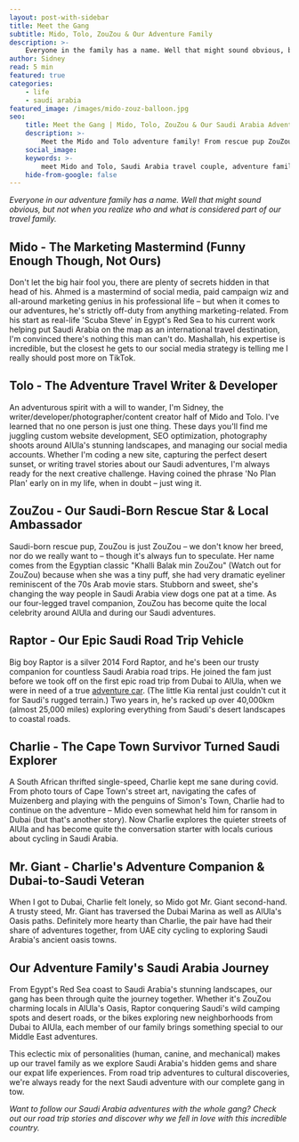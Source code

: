 ```yaml
---
layout: post-with-sidebar
title: Meet the Gang
subtitle: Mido, Tolo, ZouZou & Our Adventure Family
description: >-
    Everyone in the family has a name. Well that might sound obvious, but not when you realize who and what is considered part of the family.
author: Sidney
read: 5 min
featured: true
categories:
    - life
    - saudi arabia
featured_image: /images/mido-zouz-balloon.jpg
seo:
    title: Meet the Gang | Mido, Tolo, ZouZou & Our Saudi Arabia Adventure Family
    description: >-
        Meet the Mido and Tolo adventure family! From rescue pup ZouZou to Ford Raptor road trips - discover the gang behind our Saudi Arabia travel stories.
    social_image:
    keywords: >-
        meet Mido and Tolo, Saudi Arabia travel couple, adventure family, travel bloggers Saudi, Ahmed and Sidney, ZouZou rescue dog Saudi, Ford Raptor Saudi road trips, expat life Saudi Arabia, travel couple story, adventure travel family, Saudi Arabia expats, AlUla travel bloggers
    hide-from-google: false
---
```


*Everyone in our adventure family has a name. Well that might sound obvious, but not when you realize who and what is considered part of our travel family.*

## **Mido - The Marketing Mastermind (Funny Enough Though, Not Ours)**

Don't let the big hair fool you, there are plenty of secrets hidden in that head of his. Ahmed is a mastermind of social media, paid campaign wiz and all-around marketing genius in his professional life – but when it comes to our adventures, he's strictly off-duty from anything marketing-related. From his start as real-life 'Scuba Steve' in Egypt's Red Sea to his current work helping put Saudi Arabia on the map as an international travel destination, I'm convinced there's nothing this man can't do. Mashallah, his expertise is incredible, but the closest he gets to our social media strategy is telling me I really should post more on TikTok.

## **Tolo - The Adventure Travel Writer & Developer**

An adventurous spirit with a will to wander, I'm Sidney, the writer/developer/photographer/content creator half of Mido and Tolo. I've learned that no one person is just one thing. These days you'll find me juggling custom website development, SEO optimization, photography shoots around AlUla's stunning landscapes, and managing our social media accounts. Whether I'm coding a new site, capturing the perfect desert sunset, or writing travel stories about our Saudi adventures, I'm always ready for the next creative challenge. Having coined the phrase 'No Plan Plan' early on in my life, when in doubt – just wing it.

## **ZouZou - Our Saudi-Born Rescue Star & Local Ambassador**

Saudi-born rescue pup, ZouZou is just ZouZou – we don't know her breed, nor do we really want to – though it's always fun to speculate. Her name comes from the Egyptian classic "Khalli Balak min ZouZou" (Watch out for ZouZou) because when she was a tiny puff, she had very dramatic eyeliner reminiscent of the 70s Arab movie stars. Stubborn and sweet, she's changing the way people in Saudi Arabia view dogs one pat at a time. As our four-legged travel companion, ZouZou has become quite the local celebrity around AlUla and during our Saudi adventures.

## **Raptor - Our Epic Saudi Road Trip Vehicle**

Big boy Raptor is a silver 2014 Ford Raptor, and he's been our trusty companion for countless Saudi Arabia road trips. He joined the fam just before we took off on the first epic road trip from Dubai to AlUla, when we were in need of a true [adventure car](https://midoandtolo.com/posts/2024/wild-camping-saudi "Road Trips & Wild Camping in Saudi"). (The little Kia rental just couldn't cut it for Saudi's rugged terrain.) Two years in, he's racked up over 40,000km (almost 25,000 miles) exploring everything from Saudi's desert landscapes to coastal roads.

## **Charlie - The Cape Town Survivor Turned Saudi Explorer**

A South African thrifted single-speed, Charlie kept me sane during covid. From photo tours of Cape Town's street art, navigating the cafes of Muizenberg and playing with the penguins of Simon's Town, Charlie had to continue on the adventure – Mido even somewhat held him for ransom in Dubai (but that's another story). Now Charlie explores the quieter streets of AlUla and has become quite the conversation starter with locals curious about cycling in Saudi Arabia.

## **Mr. Giant - Charlie's Adventure Companion & Dubai-to-Saudi Veteran**

When I got to Dubai, Charlie felt lonely, so Mido got Mr. Giant second-hand. A trusty steed, Mr. Giant has traversed the Dubai Marina as well as AlUla's Oasis paths. Definitely more hearty than Charlie, the pair have had their share of adventures together, from UAE city cycling to exploring Saudi Arabia's ancient oasis towns.

## Our Adventure Family's Saudi Arabia Journey

From Egypt's Red Sea coast to Saudi Arabia's stunning landscapes, our gang has been through quite the journey together. Whether it's ZouZou charming locals in AlUla's Oasis, Raptor conquering Saudi's wild camping spots and desert roads, or the bikes exploring new neighborhoods from Dubai to AlUla, each member of our family brings something special to our Middle East adventures.

This eclectic mix of personalities (human, canine, and mechanical) makes up our travel family as we explore Saudi Arabia's hidden gems and share our expat life experiences. From road trip adventures to cultural discoveries, we're always ready for the next Saudi adventure with our complete gang in tow.

*Want to follow our Saudi Arabia adventures with the whole gang? Check out our road trip stories and discover why we fell in love with this incredible country.*
